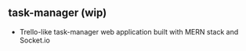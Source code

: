 ## task-manager (wip)

 - Trello-like task-manager web application built with MERN stack and Socket.io
